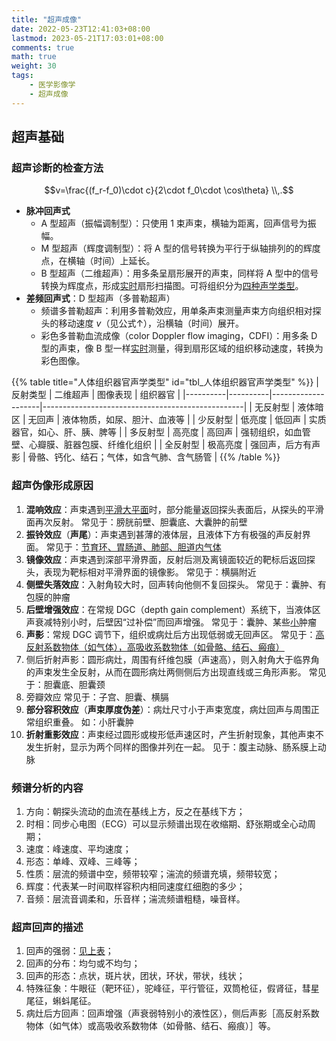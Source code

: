 ```yaml
---
title: "超声成像"
date: 2022-05-23T12:41:03+08:00
lastmod: 2023-05-21T17:03:01+08:00
comments: true
math: true
weight: 30
tags:
    - 医学影像学
    - 超声成像
---
```


## 超声基础

### 超声诊断的检查方法

$$v=\frac{(f_r-f_0)\cdot c}{2\cdot f_0\cdot \cos\theta}
\\,.$$

- **脉冲回声式**
    - A 型超声（振幅调制型）：只使用 1 束声束，横轴为距离，回声信号为振幅。
    - M 型超声（辉度调制型）：将 A 型的信号转换为平行于纵轴排列的的辉度点，在横轴（时间）上延长。
    - B 型超声（二维超声）：用多条呈扇形展开的声束，同样将 A 型中的信号转换为辉度点，形成<ins>实时</ins>扇形扫描图。可将组织分为[四种声学类型](#tbl_人体组织器官声学类型)。
- **差频回声式**：D 型超声（多普勒超声）
    - 频谱多普勒超声：利用多普勒效应，用单条声束测量声束方向组织相对探头的移动速度 $v$（见公式↑），沿横轴（时间）展开。
    - 彩色多普勒血流成像（color Doppler flow imaging，CDFI）：用多条 D 型的声束，像 B 型一样<ins>实时</ins>测量，得到扇形区域的组织移动速度，转换为彩色图像。

{{% table title="人体组织器官声学类型" id="tbl_人体组织器官声学类型"  %}}
| 反射类型 | 二维超声 | 图像表现           | 组织器官                                         |
|----------|----------|--------------------|--------------------------------------------------|
| 无反射型 | 液体暗区 | 无回声             | 液体物质，如尿、胆汁、血液等                     |
| 少反射型 | 低亮度   | 低回声             | 实质器官，如心、肝、胰、脾等                     |
| 多反射型 | 高亮度   | 高回声             | 强韧组织，如血管壁、心瓣膜、脏器包膜、纤维化组织 |
| 全反射型 | 极高亮度 | 强回声，后方有声影 | 骨骼、钙化、结石；气体，如含气肺、含气肠管       |
{{% /table %}}

### 超声伪像形成原因

1. **混响效应**：声束遇到<ins>平滑大平面</ins>时，部分能量返回探头表面后，从探头的平滑面再次反射。
   常见于：膀胱前壁、胆囊底、大囊肿的前壁
2. **振铃效应**（**声尾**）：声束遇到甚薄的液体层，且液体下方有极强的声反射界面。
   常见于：<ins>节育环、胃肠道、肺部、胆道内气体</ins>
3. **镜像效应**：声束遇到深部平滑界面，反射后测及离镜面较近的靶标后返回探头，表现为靶标相对平滑界面的镜像影。
   常见于：横膈附近
4. **侧壁失落效应**：入射角较大时，回声转向他侧不复回探头。
   常见于：囊肿、有包膜的肿瘤
5. **后壁增强效应**：在常规 DGC（depth gain complement）系统下，当液体区声衰减特别小时，后壁因“过补偿”而回声增强。
   常见于：囊肿、某些<ins>小</ins>肿瘤
6. **声影**：常规 DGC 调节下，组织或病灶后方出现低弱或无回声区。
   常见于：<ins>高反射系数物体（如气体），高吸收系数物体（如骨骼、结石、瘢痕）</ins>
7. 侧后折射声影：圆形病灶，周围有纤维包膜（声速高），则入射角大于临界角的声束发生全反射，从而在圆形病灶两侧侧后方出现直线或三角形声影。
   常见于：胆囊底、胆囊颈
8. 旁瓣效应
   常见于：子宫、胆囊、横膈
9. **部分容积效应**（**声束厚度伪差**）：病灶尺寸小于声束宽度，病灶回声与周围正常组织重叠。
   如：小肝囊肿
10. **折射重影效应**：声束经过圆形或梭形低声速区时，产生折射现象，其他声束不发生折射，显示为两个同样的图像并列在一起。
   见于：腹主动脉、肠系膜上动脉

### 频谱分析的内容

1. 方向：朝探头流动的血流在基线上方，反之在基线下方；
2. 时相：同步心电图（ECG）可以显示频谱出现在收缩期、舒张期或全心动周期；
3. 速度：峰速度、平均速度；
4. 形态：单峰、双峰、三峰等；
5. 性质：层流的频谱中空，频带较窄；湍流的频谱充填，频带较宽；
6. 辉度：代表某一时间取样容积内相同速度红细胞的多少；
7. 音频：层流音调柔和，乐音样；湍流频谱粗糙，噪音样。

### 超声回声的描述

<!-- {{% table title="超声回声强弱的描述" id="tbl_超声回声强弱的描述"  %}} -->
<!-- | 描述/命名 | 常见情况       | 描述/命名 | 常见情况             | -->
<!-- |:---------:|:---------------|:---------:|:---------------------| -->
<!-- |   强回声  | 结石、钙化     |   低回声  | 肾皮质               | -->
<!-- |   高回声  | 肾窦、纤维组织 |   弱回声  | 肾锥体、正常淋巴结   | -->
<!-- |   等回声  | 肝、脾         |   无回声  | 正常充盈的胆囊、膀胱 | -->
<!-- {{% /table %}} -->
<!--  -->

1. 回声的强弱：[见上表](#tbl_人体组织器官声学类型)；
2. 回声的分布：均匀或不均匀；
3. 回声的形态：点状，斑片状，团状，环状，带状，线状；
4. 特殊征象：牛眼征（靶环征），驼峰征，平行管征，双筒枪征，假肾征，彗星尾征，蝌蚪尾征。
5. 病灶后方回声：回声增强（声衰弱特别小的液性区），侧后声影［高反射系数物体（如气体）或高吸收系数物体（如骨骼、结石、瘢痕）］等。

